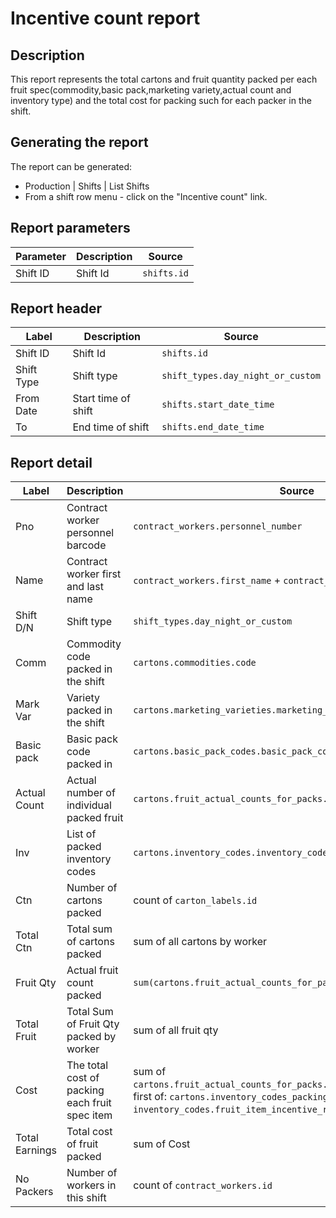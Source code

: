 # Incentive count report

## Description
This report represents the total cartons and fruit quantity packed per each fruit spec(commodity,basic pack,marketing variety,actual count and inventory type) 
and the total cost  for packing such  for each packer in the shift.

## Generating the report
The report can be generated:

* Production | Shifts | List Shifts
* From a shift row menu  - click on the "Incentive count" link.


## Report parameters
| Parameter | Description | Source |
| ----- | ----------- | ------ |
|  Shift ID  |Shift Id | `shifts.id` |
## Report header
| Label | Description | Source |
| ----- | ----------- | ------ |
|  Shift ID  |Shift Id | `shifts.id` |
|  Shift Type | Shift type| `shift_types.day_night_or_custom` |
|  From Date |Start time of shift | `shifts.start_date_time` |
|  To |End time of shift | `shifts.end_date_time` |
## Report detail
| Label | Description | Source                                                                                                                                                                                                   |
| ----- | ----------- |----------------------------------------------------------------------------------------------------------------------------------------------------------------------------------------------------------|
|  Pno |Contract worker personnel barcode | `contract_workers.personnel_number`                                                                                                                                                                      |
|  Name |Contract worker first and last name | `contract_workers.first_name`  +  `contract_workers.last_name`                                                                                                                                           |
|  Shift D/N |Shift type| `shift_types.day_night_or_custom`                                                                                                                                                                        |
|  Comm |Commodity code packed in the shift | `cartons.commodities.code`                                                                                                                                                                               |
|  Mark Var |Variety packed in the shift  | `cartons.marketing_varieties.marketing_variety_code`                                                                                                                                                     |
|  Basic pack |Basic pack code packed in  | `cartons.basic_pack_codes.basic_pack_code`                                                                                                                                                               |
|  Actual Count |Actual number of individual packed fruit | `cartons.fruit_actual_counts_for_packs.actual_count_for_pack`                                                                                                                                            |
|  Inv |List of packed inventory codes | `cartons.inventory_codes.inventory_code`                                                                                                                                                                 |
|  Ctn |Number of cartons  packed | count of `carton_labels.id`                                                                                                                                                                              |
|  Total Ctn |Total sum of cartons packed | sum of all cartons by worker                                                                                                                                                                             |
|  Fruit Qty |Actual fruit count packed  | `sum(cartons.fruit_actual_counts_for_packs.actual_count_for_pack)`                                                                                                                                       |
|  Total Fruit |Total Sum of  Fruit Qty packed by worker | sum of all fruit qty                                                                                                                                                                                     |
|  Cost |The total cost of packing each fruit spec item | sum of  `cartons.fruit_actual_counts_for_packs.actual_count_for_pack` * first of: `cartons.inventory_codes_packing_costs.packing_cost`  or  `inventory_codes.fruit_item_incentive_rate` that has a value |
|  Total Earnings |Total cost of fruit packed  | sum of Cost                                                                                                                                                                                              |
|  No Packers | Number of workers in this shift| count of `contract_workers.id`                                                                                                                                                                           | 
